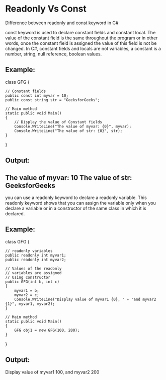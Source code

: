 # Readonly Vs Const
Difference between readonly and const keyword in C#

const keyword is used to declare constant fields and constant local. The value of the constant field is the same throughout the program or in other words, once the constant field is assigned the value of this field is not be changed. In C#, constant fields and locals are not variables, a constant is a number, string, null reference, boolean values.


Example:
--------
class GFG {
 
    // Constant fields
    public const int myvar = 10;
    public const string str = "GeeksforGeeks";
 
    // Main method
    static public void Main()
    {
        // Display the value of Constant fields
        Console.WriteLine("The value of myvar: {0}", myvar);
        Console.WriteLine("The value of str: {0}", str);
    }
}

Output: 
-------
The value of myvar: 10
The value of str: GeeksforGeeks
--------------------------------------------------------------------------------------------------------------------------------------------------------------------------
you can use a readonly keyword to declare a readonly variable. This readonly keyword shows that you can assign the variable only when you declare a variable or in a constructor of the same class in which it is declared.

Example:
--------
class GFG {
 
    // readonly variables
    public readonly int myvar1;
    public readonly int myvar2;
 
    // Values of the readonly
    // variables are assigned
    // Using constructor
    public GFG(int b, int c)
    {
        myvar1 = b;
        myvar2 = c;
        Console.WriteLine("Display value of myvar1 {0}, " + "and myvar2 {1}", myvar1, myvar2);
    }
 
    // Main method
    static public void Main()
    {
        GFG obj1 = new GFG(100, 200);
    }
}

Output: 
-------
Display value of myvar1 100, and myvar2 200





